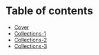 # Table of contents

* [Cover](README.md)
* [Collections-1](collections-1.md)
* [Collections-2](collections-2.md)
* [Collections-3](collections-3.md)
